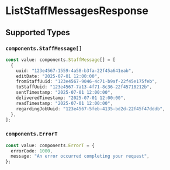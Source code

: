 # ListStaffMessagesResponse


## Supported Types

### `components.StaffMessage[]`

```typescript
const value: components.StaffMessage[] = [
  {
    uuid: "123e4567-1559-4a58-b3fa-22f45a641eab",
    editDate: "2025-07-01 12:00:00",
    fromStaffUuid: "123e4567-9046-4c71-b9af-22f45e175feb",
    toStaffUuid: "123e4567-7a13-4f71-8c36-22f45718212b",
    sentTimestamp: "2025-07-01 12:00:00",
    deliveredTimestamp: "2025-07-01 12:00:00",
    readTimestamp: "2025-07-01 12:00:00",
    regardingJobUuid: "123e4567-5feb-4135-bd2d-22f45f47dddb",
  },
];
```

### `components.ErrorT`

```typescript
const value: components.ErrorT = {
  errorCode: 1000,
  message: "An error occurred completing your request",
};
```

